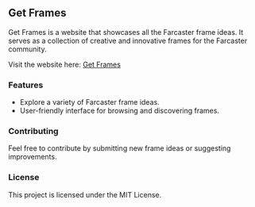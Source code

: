 ## Get Frames

Get Frames is a website that showcases all the Farcaster frame ideas. It serves as a collection of creative and innovative frames for the Farcaster community.

Visit the website here: [Get Frames](https://getframes.vercel.app/)

### Features

- Explore a variety of Farcaster frame ideas.
- User-friendly interface for browsing and discovering frames.

### Contributing

Feel free to contribute by submitting new frame ideas or suggesting improvements.

### License

This project is licensed under the MIT License.
